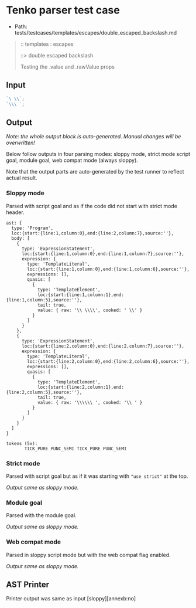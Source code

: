 # Tenko parser test case

- Path: tests/testcases/templates/escapes/double_escaped_backslash.md

> :: templates : escapes
>
> ::> double escaped backslash
>
> Testing the .value and .rawValue props

## Input

`````js
`\ \\`;
`\\\ `;
`````

## Output

_Note: the whole output block is auto-generated. Manual changes will be overwritten!_

Below follow outputs in four parsing modes: sloppy mode, strict mode script goal, module goal, web compat mode (always sloppy).

Note that the output parts are auto-generated by the test runner to reflect actual result.

### Sloppy mode

Parsed with script goal and as if the code did not start with strict mode header.

`````
ast: {
  type: 'Program',
  loc:{start:{line:1,column:0},end:{line:2,column:7},source:''},
  body: [
    {
      type: 'ExpressionStatement',
      loc:{start:{line:1,column:0},end:{line:1,column:7},source:''},
      expression: {
        type: 'TemplateLiteral',
        loc:{start:{line:1,column:0},end:{line:1,column:6},source:''},
        expressions: [],
        quasis: [
          {
            type: 'TemplateElement',
            loc:{start:{line:1,column:1},end:{line:1,column:5},source:''},
            tail: true,
            value: { raw: '\\ \\\\', cooked: ' \\' }
          }
        ]
      }
    },
    {
      type: 'ExpressionStatement',
      loc:{start:{line:2,column:0},end:{line:2,column:7},source:''},
      expression: {
        type: 'TemplateLiteral',
        loc:{start:{line:2,column:0},end:{line:2,column:6},source:''},
        expressions: [],
        quasis: [
          {
            type: 'TemplateElement',
            loc:{start:{line:2,column:1},end:{line:2,column:5},source:''},
            tail: true,
            value: { raw: '\\\\\\ ', cooked: '\\ ' }
          }
        ]
      }
    }
  ]
}

tokens (5x):
       TICK_PURE PUNC_SEMI TICK_PURE PUNC_SEMI
`````

### Strict mode

Parsed with script goal but as if it was starting with `"use strict"` at the top.

_Output same as sloppy mode._

### Module goal

Parsed with the module goal.

_Output same as sloppy mode._

### Web compat mode

Parsed in sloppy script mode but with the web compat flag enabled.

_Output same as sloppy mode._

## AST Printer

Printer output was same as input [sloppy][annexb:no]
